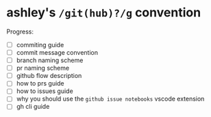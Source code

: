 # ashley's `/git(hub)?/g` convention

Progress:
- [ ] commiting guide
- [ ] commit message convention
- [ ] branch naming scheme
- [ ] pr naming scheme
- [ ] github flow description
- [ ] how to prs guide
- [ ] how to issues guide
- [ ] why you should use the `github issue notebooks` vscode extension
- [ ] gh cli guide
